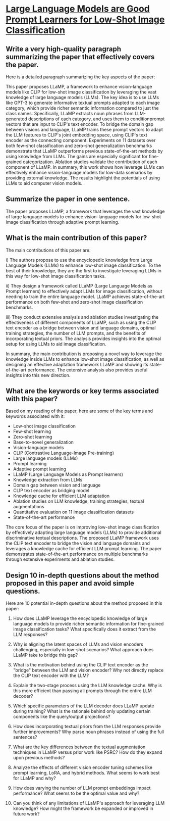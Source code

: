 # [Large Language Models are Good Prompt Learners for Low-Shot Image   Classification](https://arxiv.org/abs/2312.04076)

## Write a very high-quality paragraph summarizing the paper that effectively covers the paper.

 Here is a detailed paragraph summarizing the key aspects of the paper:

This paper proposes LLaMP, a framework to enhance vision-language models like CLIP for low-shot image classification by leveraging the vast knowledge of large language models (LLMs). The key idea is to use LLMs like GPT-3 to generate informative textual prompts adapted to each image category, which provide richer semantic information compared to just the class names. Specifically, LLaMP extracts noun phrases from LLM-generated descriptions of each category, and uses them to conditionprompt vectors that are input to CLIP's text encoder. To bridge the domain gap between visions and language, LLaMP trains these prompt vectors to adapt the LLM features to CLIP's joint embedding space, using CLIP's text encoder as the connecting component. Experiments on 11 datasets over both few-shot classification and zero-shot generalization benchmarks demonstrate that LLaMP outperforms previous state-of-the-art methods by using knowledge from LLMs. The gains are especially significant for fine-grained categorization. Ablation studies validate the contribution of each component of LLaMP. In summary, this work shows how leverage LLMs can effectively enhance vision-language models for low-data scenarios by providing external knowledge. The results highlight the potentials of using LLMs to aid computer vision models.


## Summarize the paper in one sentence.

 The paper proposes LLaMP, a framework that leverages the vast knowledge of large language models to enhance vision-language models for low-shot image classification through adaptive prompt learning.


## What is the main contribution of this paper?

 The main contributions of this paper are:

i) The authors propose to use the encyclopedic knowledge from Large Language Models (LLMs) to enhance low-shot image classification. To the best of their knowledge, they are the first to investigate leveraging LLMs in this way for low-shot image classification tasks.

ii) They design a framework called LLaMP (Large Language Models as Prompt learners) to effectively adapt LLMs for image classification, without needing to train the entire language model. LLaMP achieves state-of-the-art performance on both few-shot and zero-shot image classification benchmarks. 

iii) They conduct extensive analysis and ablation studies investigating the effectiveness of different components of LLaMP, such as using the CLIP text encoder as a bridge between vision and language domains, optimal training strategies, the number of LLM prompts, and the benefits of incorporating textual priors. The analysis provides insights into the optimal setup for using LLMs to aid image classification.

In summary, the main contribution is proposing a novel way to leverage the knowledge inside LLMs to enhance low-shot image classification, as well as designing an effective adaptation framework LLaMP and showing its state-of-the-art performance. The extensive analysis also provides useful insights into this new direction.


## What are the keywords or key terms associated with this paper?

 Based on my reading of the paper, here are some of the key terms and keywords associated with it:

- Low-shot image classification
- Few-shot learning
- Zero-shot learning
- Base-to-novel generalization
- Vision-language models
- CLIP (Contrastive Language-Image Pre-training)
- Large language models (LLMs)
- Prompt learning
- Adaptive prompt learning
- LLaMP (Large Language Models as Prompt learners)
- Knowledge extraction from LLMs
- Domain gap between vision and language
- CLIP text encoder as bridging model
- Knowledge cache for efficient LLM adaptation 
- Ablation studies on LLM knowledge, training strategies, textual augmentations
- Quantitative evaluation on 11 image classification datasets
- State-of-the-art performance 

The core focus of the paper is on improving low-shot image classification by effectively adapting large language models (LLMs) to provide additional discriminative textual descriptions. The proposed LLaMP framework uses the CLIP text encoder to bridge the vision and language domains and leverages a knowledge cache for efficient LLM prompt learning. The paper demonstrates state-of-the-art performance on multiple benchmarks through extensive experiments and ablation studies.


## Design 10 in-depth questions about the method proposed in this paper and avoid simple questions.

 Here are 10 potential in-depth questions about the method proposed in this paper:

1. How does LLaMP leverage the encyclopedic knowledge of large language models to provide richer semantic information for fine-grained image classification tasks? What specifically does it extract from the LLM responses?

2. Why is aligning the latent spaces of LLMs and vision encoders challenging, especially in low-shot scenarios? What approach does LLaMP take to bridge this gap?

3. What is the motivation behind using the CLIP text encoder as the "bridge" between the LLM and vision encoder? Why not directly replace the CLIP text encoder with the LLM?

4. Explain the two-stage process using the LLM knowledge cache. Why is this more efficient than passing all prompts through the entire LLM decoder? 

5. Which specific parameters of the LLM decoder does LLaMP update during training? What is the rationale behind only updating certain components like the query/output projections?

6. How does incorporating textual priors from the LLM responses provide further improvements? Why parse noun phrases instead of using the full sentences?

7. What are the key differences between the textual augmentation techniques in LLaMP versus prior work like PSRC? How do they expand upon previous methods?

8. Analyze the effects of different vision encoder tuning schemes like prompt learning, LoRA, and hybrid methods. What seems to work best for LLaMP and why?

9. How does varying the number of LLM prompt embeddings impact performance? What seems to be the optimal value and why?

10. Can you think of any limitations of LLaMP's approach for leveraging LLM knowledge? How might the framework be expanded or improved in future work?
